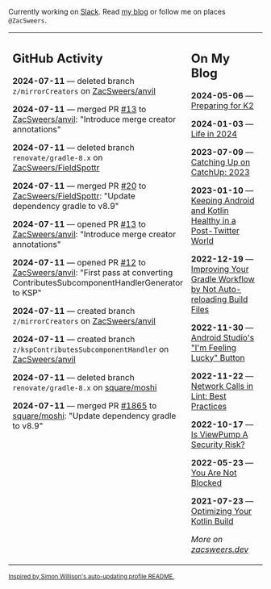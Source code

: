 Currently working on [Slack](https://slack.com/). Read [my blog](https://zacsweers.dev/) or follow me on places `@ZacSweers`.

<table><tr><td valign="top" width="60%">

## GitHub Activity
<!-- githubActivity starts -->
**2024-07-11** — deleted branch `z/mirrorCreators` on [ZacSweers/anvil](https://github.com/ZacSweers/anvil)

**2024-07-11** — merged PR [#13](https://github.com/ZacSweers/anvil/pull/13) to [ZacSweers/anvil](https://github.com/ZacSweers/anvil): "Introduce merge creator annotations"

**2024-07-11** — deleted branch `renovate/gradle-8.x` on [ZacSweers/FieldSpottr](https://github.com/ZacSweers/FieldSpottr)

**2024-07-11** — merged PR [#20](https://github.com/ZacSweers/FieldSpottr/pull/20) to [ZacSweers/FieldSpottr](https://github.com/ZacSweers/FieldSpottr): "Update dependency gradle to v8.9"

**2024-07-11** — opened PR [#13](https://github.com/ZacSweers/anvil/pull/13) to [ZacSweers/anvil](https://github.com/ZacSweers/anvil): "Introduce merge creator annotations"

**2024-07-11** — opened PR [#12](https://github.com/ZacSweers/anvil/pull/12) to [ZacSweers/anvil](https://github.com/ZacSweers/anvil): "First pass at converting ContributesSubcomponentHandlerGenerator to KSP"

**2024-07-11** — created branch `z/mirrorCreators` on [ZacSweers/anvil](https://github.com/ZacSweers/anvil)

**2024-07-11** — created branch `z/kspContributesSubcomponentHandler` on [ZacSweers/anvil](https://github.com/ZacSweers/anvil)

**2024-07-11** — deleted branch `renovate/gradle-8.x` on [square/moshi](https://github.com/square/moshi)

**2024-07-11** — merged PR [#1865](https://github.com/square/moshi/pull/1865) to [square/moshi](https://github.com/square/moshi): "Update dependency gradle to v8.9"
<!-- githubActivity ends -->
</td><td valign="top" width="40%">

## On My Blog
<!-- blog starts -->
**2024-05-06** — [Preparing for K2](https://www.zacsweers.dev/preparing-for-k2/)

**2024-01-03** — [Life in 2024](https://www.zacsweers.dev/life-in-2024/)

**2023-07-09** — [Catching Up on CatchUp: 2023](https://www.zacsweers.dev/catching-up-on-catchup-2023/)

**2023-01-10** — [Keeping Android and Kotlin Healthy in a Post-Twitter World](https://www.zacsweers.dev/keeping-android-healthy/)

**2022-12-19** — [Improving Your Gradle Workflow by Not Auto-reloading Build Files](https://www.zacsweers.dev/improving-your-workflow-by-not-auto-reloading-build-files/)

**2022-11-30** — [Android Studio's "I'm Feeling Lucky" Button](https://www.zacsweers.dev/android-studios-im-feeling-lucky-button/)

**2022-11-22** — [Network Calls in Lint: Best Practices](https://www.zacsweers.dev/network-calls-in-lint-best-practices/)

**2022-10-17** — [Is ViewPump A Security Risk?](https://www.zacsweers.dev/is-viewpump-a-security-risk/)

**2022-05-23** — [You Are Not Blocked](https://www.zacsweers.dev/you-are-not-blocked/)

**2021-07-23** — [Optimizing Your Kotlin Build](https://www.zacsweers.dev/optimizing-your-kotlin-build/)
<!-- blog ends -->
_More on [zacsweers.dev](https://zacsweers.dev/)_
</td></tr></table>

<sub><a href="https://simonwillison.net/2020/Jul/10/self-updating-profile-readme/">Inspired by Simon Willison's auto-updating profile README.</a></sub>